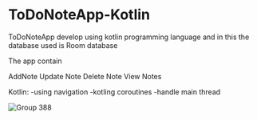 # ToDoNoteApp-Kotlin
ToDoNoteApp develop using kotlin programming language and in this the database used is Room database


The app contain

AddNote
Update Note
Delete Note
View Notes

Kotlin:
-using navigation
-kotling coroutines
-handle main thread

![Group 388](https://user-images.githubusercontent.com/30569054/71889160-5ffa8b80-3163-11ea-8e60-c0153b1d4c69.png)
